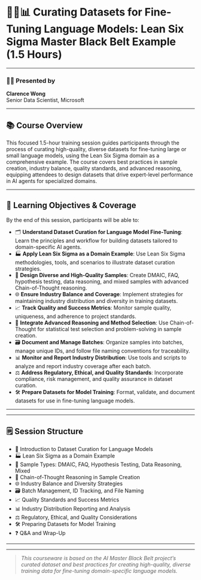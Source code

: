 # 🧑‍💻📊 Curating Datasets for Fine-Tuning Language Models: Lean Six Sigma Master Black Belt Example (1.5 Hours)

---

### 👨‍🏫 Presented by
**Clarence Wong**  
Senior Data Scientist, Microsoft

---

## 📚 Course Overview

This focused 1.5-hour training session guides participants through the process of curating high-quality, diverse datasets for fine-tuning large or small language models, using the Lean Six Sigma domain as a comprehensive example. The course covers best practices in sample creation, industry balance, quality standards, and advanced reasoning, equipping attendees to design datasets that drive expert-level performance in AI agents for specialized domains.

---

## 🎯 Learning Objectives & Coverage

By the end of this session, participants will be able to:

 - 🗂️ **Understand Dataset Curation for Language Model Fine-Tuning**: Learn the principles and workflow for building datasets tailored to domain-specific AI agents.
 - 🏭 **Apply Lean Six Sigma as a Domain Example**: Use Lean Six Sigma methodologies, tools, and scenarios to illustrate dataset curation strategies.
 - 🧩 **Design Diverse and High-Quality Samples**: Create DMAIC, FAQ, hypothesis testing, data reasoning, and mixed samples with advanced Chain-of-Thought reasoning.
 - 🌐 **Ensure Industry Balance and Coverage**: Implement strategies for maintaining industry distribution and diversity in training datasets.
 - 📈 **Track Quality and Success Metrics**: Monitor sample quality, uniqueness, and adherence to project standards.
 - 🧠 **Integrate Advanced Reasoning and Method Selection**: Use Chain-of-Thought for statistical test selection and problem-solving in sample creation.
 - 🗃️ **Document and Manage Batches**: Organize samples into batches, manage unique IDs, and follow file naming conventions for traceability.
 - 📊 **Monitor and Report Industry Distribution**: Use tools and scripts to analyze and report industry coverage after each batch.
 - ⚖️ **Address Regulatory, Ethical, and Quality Standards**: Incorporate compliance, risk management, and quality assurance in dataset curation.
 - 🛠️ **Prepare Datasets for Model Training**: Format, validate, and document datasets for use in fine-tuning language models.

---

---

## 🗒️ Session Structure
 - 🚀 Introduction to Dataset Curation for Language Models
 - 🏭 Lean Six Sigma as a Domain Example
 - 🧩 Sample Types: DMAIC, FAQ, Hypothesis Testing, Data Reasoning, Mixed
 - 🧠 Chain-of-Thought Reasoning in Sample Creation
 - 🌐 Industry Balance and Diversity Strategies
 - 🗃️ Batch Management, ID Tracking, and File Naming
 - 📈 Quality Standards and Success Metrics
 - 📊 Industry Distribution Reporting and Analysis
 - ⚖️ Regulatory, Ethical, and Quality Considerations
 - 🛠️ Preparing Datasets for Model Training
 - ❓ Q&A and Wrap-Up

---

---

> *This courseware is based on the AI Master Black Belt project’s curated dataset and best practices for creating high-quality, diverse training data for fine-tuning domain-specific language models.*
